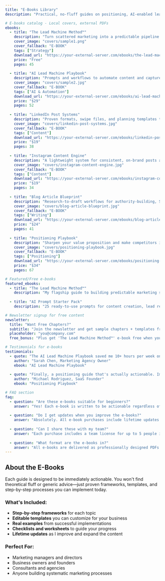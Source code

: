 ```yaml
---
title: "E-Books Library"
description: "Practical, no-fluff guides on positioning, AI-enabled lead generation, and content systems. Each e-book includes templates you can put to work today."

# E-books catalog - Local covers, external PDFs
ebooks:
  - title: "The Lead Machine Method™"
    description: "Turn scattered marketing into a predictable pipeline using systems, not hacks. Includes frameworks and worksheets."
    cover_image: "covers/sample1.png"
    cover_fallback: "E-BOOK"
    tags: ["Strategy"]
    download_url: "https://your-external-server.com/ebooks/the-lead-machine-method.pdf"
    price: "Free"
    pages: 45
    
  - title: "AI Lead Machine Playbook"
    description: "Prompts and workflows to automate content and capture demand—without losing your brand's voice."
    cover_image: "covers/sample2.jpg"
    cover_fallback: "E-BOOK"
    tags: ["AI & Automation"]
    download_url: "https://your-external-server.com/ebooks/ai-lead-machine-playbook.pdf"
    price: "$29"
    pages: 52
    
  - title: "LinkedIn Post Systems"
    description: "Proven formats, swipe files, and planning templates to build authority and inbound leads."
    cover_image: "covers/linkedin-post-systems.jpg"
    cover_fallback: "E-BOOK"
    tags: ["Content"]
    download_url: "https://your-external-server.com/ebooks/linkedin-post-systems.pdf"
    price: "$19"
    pages: 38
    
  - title: "Instagram Content Engine"
    description: "A lightweight system for consistent, on-brand posts and stories that convert attention into leads."
    cover_image: "covers/instagram-content-engine.jpg"
    cover_fallback: "E-BOOK"
    tags: ["Content"]
    download_url: "https://your-external-server.com/ebooks/instagram-content-engine.pdf"
    price: "$19"
    pages: 34
    
  - title: "Blog Article Blueprint"
    description: "Research-to-draft workflows for authority-building, SEO-friendly articles in half the time."
    cover_image: "covers/blog-article-blueprint.jpg"
    cover_fallback: "E-BOOK"
    tags: ["Writing"]
    download_url: "https://your-external-server.com/ebooks/blog-article-blueprint.pdf"
    price: "$24"
    pages: 41
    
  - title: "Positioning Playbook"
    description: "Sharpen your value proposition and make competitors irrelevant with clear, confident messaging."
    cover_image: "covers/positioning-playbook.jpg"
    cover_fallback: "E-BOOK"
    tags: ["Positioning"]
    download_url: "https://your-external-server.com/ebooks/positioning-playbook.pdf"
    price: "$34"
    pages: 67

# Featured/Free e-books
featured_ebooks:
  - title: "The Lead Machine Method™"
    description: "My flagship guide to building predictable marketing systems. Usually $39, free for newsletter subscribers."
    
  - title: "AI Prompt Starter Pack"
    description: "25 ready-to-use prompts for content creation, lead research, and campaign planning."

# Newsletter signup for free content
newsletter:
  title: "Want Free Chapters?"
  subtitle: "Join the newsletter and get sample chapters + templates from new e-books as they launch."
  placeholder: "you@company.com"
  free_bonus: "Plus get 'The Lead Machine Method™' e-book free when you subscribe."

# Testimonials for e-books
testimonials:
  - quote: "The AI Lead Machine Playbook saved me 10+ hours per week on content creation. The prompts are gold."
    author: "Sarah Chen, Marketing Agency Owner"
    ebook: "AI Lead Machine Playbook"
    
  - quote: "Finally, a positioning guide that's actually actionable. Implemented the framework and saw immediate improvements in our messaging."
    author: "Michael Rodriguez, SaaS Founder"
    ebook: "Positioning Playbook"

# FAQ section
faq:
  - question: "Are these e-books suitable for beginners?"
    answer: "Yes! Each e-book is written to be actionable regardless of your experience level. They include step-by-step frameworks, templates, and real examples."
    
  - question: "Do I get updates when you improve the e-books?"
    answer: "Absolutely. All e-book purchases include lifetime updates. When I add new content or improve existing sections, you'll get the updated version automatically."
    
  - question: "Can I share these with my team?"
    answer: "Each purchase includes a team license for up to 5 people in your organization. For larger teams, contact me for volume pricing."
    
  - question: "What format are the e-books in?"
    answer: "All e-books are delivered as professionally designed PDFs that work on any device. Many also include editable templates in Google Docs or Notion format."
---
```


## About the E-Books

Each guide is designed to be immediately actionable. You won't find theoretical fluff or generic advice—just proven frameworks, templates, and step-by-step processes you can implement today.

### What's Included:
- **Step-by-step frameworks** for each topic
- **Editable templates** you can customize for your business  
- **Real examples** from successful implementations
- **Checklists and worksheets** to guide your progress
- **Lifetime updates** as I improve and expand the content

### Perfect For:
- Marketing managers and directors
- Business owners and founders
- Consultants and agencies
- Anyone building systematic marketing processes